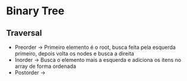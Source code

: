 # Binary Tree

## Traversal

- Preorder -> Primeiro elemento é o root, busca feita pela esquerda primeiro, depois volta os nodes e busca a direita
- Inorder -> Busca o elemento mais a esquerda e adiciona os itens no array de forma ordenada
- Postorder ->
